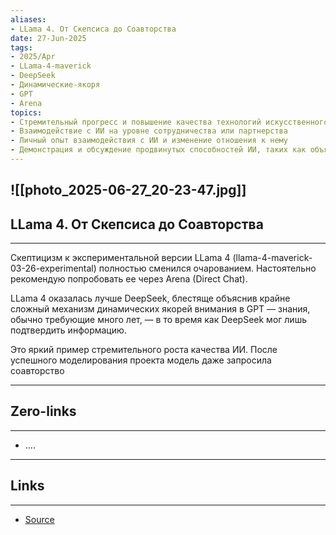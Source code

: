 ```yaml
---
aliases: 
- LLama 4. От Скепсиса до Соавторства 
date: 27-Jun-2025
tags:
- 2025/Apr
- LLama-4-maverick
- DeepSeek
- Динамические-якоря
- GPT
- Arena
topics:
- Стремительный прогресс и повышение качества технологий искусственного интеллекта
- Взаимодействие с ИИ на уровне сотрудничества или партнерства
- Личный опыт взаимодействия с ИИ и изменение отношения к нему 
- Демонстрация и обсуждение продвинутых способностей ИИ, таких как объяснение сложных технических концепций и моделирование проектов
---
```

![[photo_2025-06-27_20-23-47.jpg]]
-----
##  LLama 4. От Скепсиса до Соавторства 
-----
Скептицизм к экспериментальной версии LLama 4 (llama-4-maverick-03-26-experimental) полностью сменился очарованием. Настоятельно рекомендую попробовать ее через Arena (Direct Chat). 

LLama 4 оказалась лучше DeepSeek, блестяще объяснив крайне сложный механизм динамических якорей внимания в GPT — знания, обычно требующие много лет, — в то время как DeepSeek мог лишь подтвердить информацию. 

Это яркий пример стремительного роста качества ИИ. После успешного моделирования проекта модель даже запросила соавторство

---
## Zero-links
---
- ....

---
## Links
---
- [Source](https://t.me/turboproject/1573)